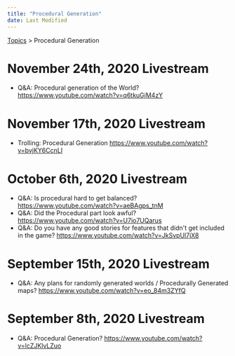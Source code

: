 ```yaml
---
title: "Procedural Generation"
date: Last Modified
---
```

[Topics](../topics.md) > Procedural Generation

# November 24th, 2020 Livestream
* Q&A: Procedural generation of the World? https://www.youtube.com/watch?v=q6tkuGjM4zY

# November 17th, 2020 Livestream
* Trolling: Procedural Generation https://www.youtube.com/watch?v=bvjKY6CcnLI

# October 6th, 2020 Livestream
* Q&A: Is procedural hard to get balanced? https://www.youtube.com/watch?v=aeBAgps_tnM
* Q&A: Did the Procedural part look awful? https://www.youtube.com/watch?v=U7io7UQarus
* Q&A: Do you have any good stories for features that didn't get included in the game? https://www.youtube.com/watch?v=JkSvpUl7jX8

# September 15th, 2020 Livestream
* Q&A: Any plans for randomly generated worlds / Procedurally Generated maps? https://www.youtube.com/watch?v=eo_84m3ZYfQ

# September 8th, 2020 Livestream
* Q&A: Procedural Generation? https://www.youtube.com/watch?v=lcZJKlvLZuo
